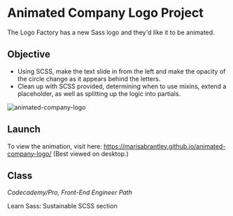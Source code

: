 # Animated Company Logo Project

The Logo Factory has a new Sass logo and they'd like it to be animated.

## Objective
* Using SCSS, make the text slide in from the left and make the opacity of the circle change as it appears behind the letters.
* Clean up with SCSS provided, determining when to use mixins, extend a placeholder, as well as splitting up the logic into partials.

![animated-company-logo](https://user-images.githubusercontent.com/60168324/139611664-a80aba68-1273-4495-b037-4ba087dd9a72.png)

## Launch

To view the animation, visit here: https://marisabrantley.github.io/animated-company-logo/
(Best viewed on desktop.)

## Class
*Codecademy/Pro, Front-End Engineer Path*

Learn Sass: Sustainable SCSS section
